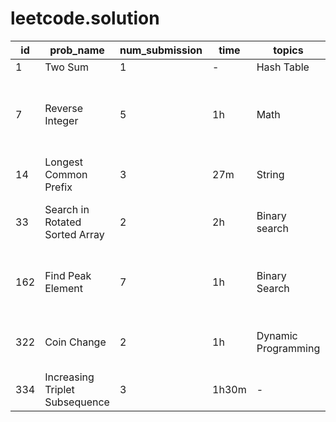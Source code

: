 # leetcode.solution



id | prob_name | num_submission | time | topics | err_note | read_solution | todo
 -----|-----|-----|-----|-----|-----|-----|-----
 1 | Two Sum | 1 | - | Hash Table | - | done |
 7 | Reverse Integer | 5 | 1h | Math | 1. c++ operator precedence <br> 2. Read instruction carefully | done | -
 14 | Longest Common Prefix | 3 | 27m | String | use min\<T\>() instead of min() | done | -
 33 | Search in Rotated Sorted Array | 2 | 2h | Binary search | Overlook corner case arr size == 0 | done | try while loop for search
 162 | Find Peak Element | 7 | 1h | Binary Search | 1. Wrong proof <br> 2. Miss INT_MIN corner case | done | try iterative bi search
 322 | Coin Change | 2 | 1h | Dynamic Programming | wrong init vec size | done | try bottom-up approach 
 334 | Increasing Triplet Subsequence | 3 | 1h30m | - | 1. Read instruction carefully | none | rethink solution


